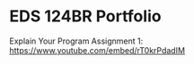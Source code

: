 # EDS 124BR Portfolio

Explain Your Program Assignment 1: https://www.youtube.com/embed/rT0krPdadIM
